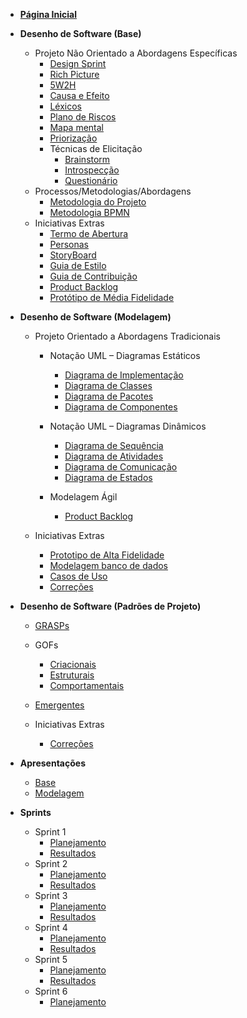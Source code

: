 - [**Página Inicial**](/)

- **Desenho de Software (Base)**

  - Projeto Não Orientado a Abordagens Específicas
    - [Design Sprint](/pages/base/designSprint.md)
    - [Rich Picture](./pages/base/richPicture.md)
    - [5W2H](./pages/base/5w2h.md)
    - [Causa e Efeito](./pages/base/causaEefeito.md)
    - [Léxicos](./pages/base/lexicos.md)
    - [Plano de Riscos](./pages/base/planoRisco.md)
    - [Mapa mental](./pages/base/mapaMental.md)
    - [Priorização](./pages/base/moscow.md)
    - Técnicas de Elicitação
      - [Brainstorm](./pages/base/brainstorm.md)
      - [Introspecção](./pages/base/introspeccao.md)
      - [Questionário](./pages/base/questionario.md)
  - Processos/Metodologias/Abordagens
    - [Metodologia do Projeto](./pages/base/metodologia-do-projeto.md)
    - [Metodologia BPMN](./pages/base/BPMN.md)
  - Iniciativas Extras
    - [Termo de Abertura](./pages/base/termodeabertura.md)
    - [Personas](./pages/base/personas.md)
    - [StoryBoard](./pages/base/storyboard.md)
    - [Guia de Estilo](./pages/base/GuiaEstilo.md)
    - [Guia de Contribuição](./pages/base/guia-contribuicao.md)
    - [Product Backlog](./pages/modelagem/backlogPriorizado.md)
    - [Protótipo de Média Fidelidade](./pages/base/prototipo.md)

- **Desenho de Software (Modelagem)**

  - Projeto Orientado a Abordagens Tradicionais

    - Notação UML – Diagramas Estáticos

      - [Diagrama de Implementação](./pages/modelagem/diagramaImplementacao.md)
      - [Diagrama de Classes](./pages/modelagem/diagramaDeClasses.md)
      - [Diagrama de Pacotes](./pages/modelagem/diagramaPacotes.md)
      - [Diagrama de Componentes](./pages/modelagem/componentes.md)

    - Notação UML – Diagramas Dinâmicos
      - [Diagrama de Sequência](./pages/modelagem/diagramaSequencia.md)
      - [Diagrama de Atividades](./pages/modelagem/diagramaAtividades.md)
      - [Diagrama de Comunicação](./pages/modelagem/diagrama-comunicacao.md)
      - [Diagrama de Estados](./pages/modelagem/diagramaEstados.md)
    - Modelagem Ágil
      - [Product Backlog](./pages/modelagem/backlogPriorizado.md)

  - Iniciativas Extras
    - [Prototipo de Alta Fidelidade](./pages/modelagem/prototipoAlta.md)
    - [Modelagem banco de dados](./pages/modelagem/modelagemBanco.md)
    - [Casos de Uso](./pages/modelagem/casosUso.md)
    - [Correções](./pages/modelagem/correcoes.md)

- **Desenho de Software (Padrões de Projeto)**

  - [GRASPs](./pages/Padroes_projeto/GRASP/GRASPs.md)
  - GOFs
    - [Criacionais](./pages/Padroes_projeto/gof/criacionais.md)
    - [Estruturais](./pages/Padroes_projeto/gof/gof_estrutural.md)
    - [Comportamentais](./pages/base/planoRisco.md)

  - [Emergentes](./pages/Padroes_projeto/emergentes/emergentes.md)
  - Iniciativas Extras
    - [Correções](./pages/Padroes_projeto/extras/correcoes.md)

- **Apresentações**
  - [Base](./pages/Apresentacoes/base.md)
  - [Modelagem](./pages/Apresentacoes/modelagem.md)
- **Sprints**
  - Sprint 1
    - [Planejamento](./pages/sprints/sprint1/sprint_planning.md)
    - [Resultados](./pages/sprints/sprint1/sprint_review.md)
  - Sprint 2
    - [Planejamento](./pages/sprints/sprint2/sprint_planning.md)
    - [Resultados](./pages/sprints/sprint2/sprint_review.md)
  - Sprint 3
    - [Planejamento](./pages/sprints/sprint3/sprint_planning.md)
    - [Resultados](./pages/sprints/sprint3/sprint_review.md)
  - Sprint 4
    - [Planejamento](./pages/sprints/sprint4/sprint_planning.md)
    - [Resultados](./pages/sprints/sprint4/sprint_review.md)
  - Sprint 5
    - [Planejamento](./pages/sprints/sprint5/sprint_planning.md)
    - [Resultados](./pages/sprints/sprint5/sprint_review.md)
  - Sprint 6
    - [Planejamento](./pages/sprints/sprint6/sprint_planning.md)
    <!-- - [Resultados](./pages/sprints/sprint6/sprint_review.md)
  - Sprint 7
    - [Planejamento](./pages/sprints/sprint7/sprint_planning.md)
    - [Resultados](./pages/sprints/sprint7/sprint_review.md)
  - Sprint 8
    - [Planejamento](./pages/sprints/sprint8/sprint_planning.md)
    - [Resultados](./pages/sprints/sprint8/sprint_review.md)
  - Sprint 9
    - [Planejamento](./pages/sprints/sprint9/sprint_planning.md)
    - [Resultados](./pages/sprints/sprint9/sprint_review.md)
  - Sprint 10
    - [Planejamento](./pages/sprints/sprint10/sprint_planning.md)
    - [Resultados](./pages/sprints/sprint10/sprint_review.md)
  - Sprint 11
    - [Planejamento](./pages/sprints/sprint11/sprint_planning.md)
    - [Resultados](./pages/sprints/sprint11/sprint_review.md)
  - Sprint 12
    - [Planejamento](./pages/sprints/sprint12/sprint_planning.md)
    - [Resultados](./pages/sprints/sprint12/sprint_review.md) -->



<!-- - **Arquitetura de Software & Reutilização**

  - [Documento de Arquitetura](./pages/base/planoRisco.md)
  - [Reutilização de Software](./pages/base/planoRisco.md)
  - Iniciativa Extras
    - [EXTRA](./pages/base/planoRisco.md) -->
